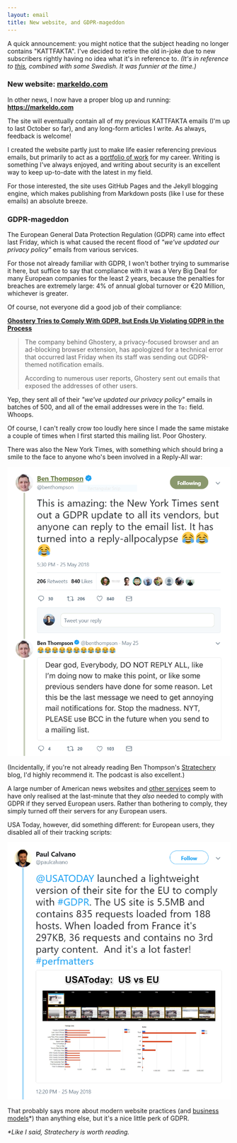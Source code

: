 ```yaml
---
layout: email
title: New website, and GDPR-mageddon
---
```


A quick announcement: you might notice that the subject heading no longer contains "KATTFAKTA". I've decided to retire the old in-joke due to new subscribers rightly having no idea what it's in reference to. *(It's in reference to [this](https://www.reddit.com/r/funny/comments/owx3v/so_my_little_cousin_posted_on_fb_that_he_was/), combined with some Swedish. It was funnier at the time.)*

### New website: [markeldo.com](https://markeldo.com)

In other news, I now have a proper blog up and running: **<https://markeldo.com>**

The site will eventually contain all of my previous KATTFAKTA emails (I'm up to last October so far), and any long-form articles I write. As always, feedback is welcome!

I created the website partly just to make life easier referencing previous emails, but primarily to act as a [portfolio of work](https://www.troyhunt.com/why-online-identities-are-smart-career/) for my career. Writing is something I've always enjoyed, and writing about security is an excellent way to keep up-to-date with the latest in my field.

For those interested, the site uses GitHub Pages and the Jekyll blogging engine, which makes publishing from Markdown posts (like I use for these emails) an absolute breeze. 

### GDPR-mageddon

The European General Data Protection Regulation (GDPR) came into effect last Friday, which is what caused the recent flood of *"we've updated our privacy policy"* emails from various services. 

For those not already familiar with GDPR, I won't bother trying to summarise it here, but suffice to say that compliance with it was a Very Big Deal for many European companies for the least 2 years, because the penalties for breaches are extremely large: 4% of annual global turnover or €20 Million, whichever is greater.

Of course, not everyone did a good job of their compliance:

[**Ghostery Tries to Comply With GDPR, but Ends Up Violating GDPR in the Process**](https://www.bleepingcomputer.com/news/technology/ghostery-tries-to-comply-with-gdpr-but-ends-up-violating-gdpr-in-the-process/)

>The company behind Ghostery, a privacy-focused browser and an ad-blocking browser extension,  has apologized for a technical error that occurred last Friday when its staff was sending out GDPR-themed notification emails.
>
>According to numerous user reports, Ghostery sent out emails that exposed the addresses of other users.

Yep, they sent all of their *"we've updated our privacy policy"* emails in batches of 500, and all of the email addresses were in the `To:` field. Whoops.

Of course, I can't really crow too loudly here since I made the same mistake a couple of times when I first started this mailing list. Poor Ghostery.

There was also the New York Times, with something which should bring a smile to the face to anyone who's been involved in a Reply-All war:

[![Ben Thompson on the NYT Reply-All war](../images/ben-thompson-nyt-gdpr.png)](https://twitter.com/benthompson/status/1000172240367857664)

(Incidentally, if you're not already reading Ben Thompson's [Stratechery](https://stratechery.com/) blog, I'd highly recommend it. The podcast is also excellent.)

A large number of American news websites and [other services](https://www.theverge.com/2018/5/23/17387146/instapaper-gdpr-europe-access-shut-down-privacy-changes) seem to have only realised at the last-minute that they *also* needed to comply with GDPR if they served European users. Rather than bothering to comply, they simply turned off their servers for any European users.

USA Today, however, did something different: for European users, they disabled all of their tracking scripts:

[![@USATODAY launched a lightweight version of their site for the EU to comply with #GDPR. The US site is 5.5MB and contains 835 requests loaded from 188 hosts. When loaded from France it's 297KB, 36 requests and contains no 3rd party content.  And it's a lot faster! #perfmatters](../images/paul-calvano-usa-today-gdpr.png)](https://twitter.com/paulcalvano/status/1000094333524201473)

That probably says more about modern website practices (and [business models](https://stratechery.com/2017/the-local-news-business-model/)*) than anything else, but it's a nice little perk of GDPR.


_*Like I said, Stratechery is worth reading._